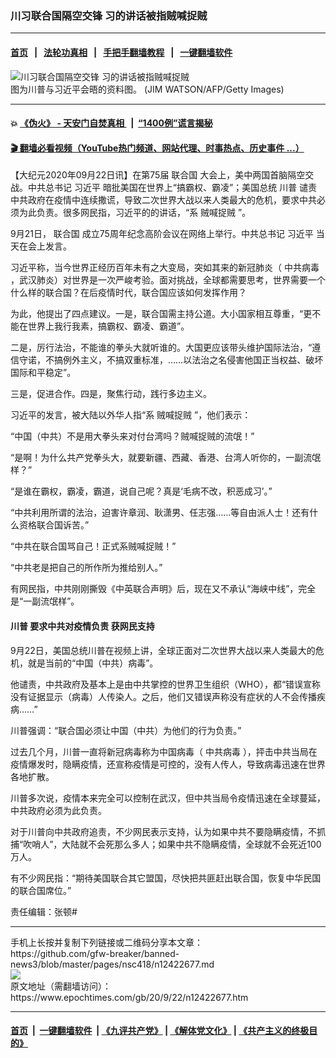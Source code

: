### 川习联合国隔空交锋 习的讲话被指贼喊捉贼
------------------------

#### [首页](https://github.com/gfw-breaker/banned-news3/blob/master/README.md) &nbsp;&nbsp;|&nbsp;&nbsp; [法轮功真相](https://github.com/begood0513/basic/blob/master/README.md)  &nbsp;&nbsp;|&nbsp;&nbsp; [手把手翻墙教程](https://github.com/gfw-breaker/guides/wiki)  &nbsp;&nbsp;|&nbsp;&nbsp; [一键翻墙软件](https://github.com/gfw-breaker/nogfw/blob/master/README.md)  



<div><img alt="川习联合国隔空交锋 习的讲话被指贼喊捉贼" class="attachment-djy_600_400 size-djy_600_400 wp-post-image" src="https://i.epochtimes.com/assets/uploads/2018/10/d20c0deeb67e0f5d08c27baef874da53-600x400.jpg"/>
<div class="caption">
 图为川普与习近平会晤的资料图。 (JIM WATSON/AFP/Getty Images)
</div></div><hr/>

#### 💥 [《伪火》 - 天安门自焚真相 ](http://158.247.195.190:10000/videos/blog/weihuo.html)&nbsp; |&nbsp; [“1400例”谎言揭秘  ](http://158.247.195.190:10000/videos/blog/jiexi1400.html)

#### [ 🎬  翻墙必看视频（YouTube热门频道、网站代理、时事热点、历史事件 ...）](https://github.com/gfw-breaker/links/blob/master/banned.md)

<div><p>
 【大纪元2020年09月22日讯】在第75届
 <ok href="https://www.epochtimes.com/gb/tag/%E8%81%94%E5%90%88%E5%9B%BD.html">
  联合国
 </ok>
 大会上，美中两国首脑隔空交战。中共总书记
 <ok href="https://www.epochtimes.com/gb/tag/%E4%B9%A0%E8%BF%91%E5%B9%B3.html">
  习近平
 </ok>
 暗批美国在世界上“搞霸权、霸凌”；美国总统
 <ok href="https://www.epochtimes.com/gb/tag/%E5%B7%9D%E6%99%AE.html">
  川普
 </ok>
 谴责中共政府在疫情中连续撒谎，导致二次世界大战以来人类最大的危机，要求中共必须为此负责。很多网民指，习近平的的讲话，“系
 <ok href="https://www.epochtimes.com/gb/tag/%E8%B4%BC%E5%96%8A%E6%8D%89%E8%B4%BC.html">
  贼喊捉贼
 </ok>
 ”。
</p>
<p>
 9月21日，
 <ok href="https://www.epochtimes.com/gb/tag/%E8%81%94%E5%90%88%E5%9B%BD.html">
  联合国
 </ok>
 成立75周年纪念高阶会议在网络上举行。中共总书记
 <ok href="https://www.epochtimes.com/gb/tag/%E4%B9%A0%E8%BF%91%E5%B9%B3.html">
  习近平
 </ok>
 当天在会上发言。
</p>
<p>
 习近平称，当今世界正经历百年未有之大变局，突如其来的新冠肺炎（
 <ok href="https://www.epochtimes.com/gb/tag/%E4%B8%AD%E5%85%B1%E7%97%85%E6%AF%92.html">
  中共病毒
 </ok>
 ，武汉肺炎）对世界是一次严峻考验。面对挑战，全球都需要思考，世界需要一个什么样的联合国？在后疫情时代，联合国应该如何发挥作用？
</p>
<p>
 为此，他提出了四点建议。一是，联合国需主持公道。大小国家相互尊重，“更不能在世界上我行我素，搞霸权、霸凌、霸道”。
</p>
<p>
 二是，厉行法治，不能谁的拳头大就听谁的。大国更应该带头维护国际法治，“遵信守诺，不搞例外主义，不搞双重标准，……以法治之名侵害他国正当权益、破坏国际和平稳定”。
</p>
<p>
 三是，促进合作。四是，聚焦行动，践行多边主义。
</p>
<p>
 习近平的发言，被大陆以外华人指“系
 <ok href="https://www.epochtimes.com/gb/tag/%E8%B4%BC%E5%96%8A%E6%8D%89%E8%B4%BC.html">
  贼喊捉贼
 </ok>
 ”，他们表示：
</p>
<p>
 “中国（中共）不是用大拳头来对付台湾吗？贼喊捉贼的流氓！”
</p>
<p>
 “是啊！为什么共产党拳头大，就要新疆、西藏、香港、台湾人听你的，一副流氓样？”
</p>
<p>
 “是谁在霸权，霸凌，霸道，说自己呢？真是‘毛病不改，积恶成习’。”
</p>
<p>
 “中共利用所谓的法治，迫害许章润、耿潇男、任志强……等自由派人士！还有什么资格联合国诉苦。”
</p>
<p>
 “中共在联合国骂自己！正式系贼喊捉贼！”
</p>
<p>
 “中共老是把自己的所作所为推给别人。”
</p>
<p>
 有网民指，中共刚刚撕毁《中英联合声明》后，现在又不承认“海峡中线”，完全是“一副流氓样”。
</p>
<h4>
 <strong>
  <ok href="https://www.epochtimes.com/gb/tag/%E5%B7%9D%E6%99%AE.html">
   川普
  </ok>
  要求中共对疫情负责 获网民支持
 </strong>
</h4>
<p>
 9月22日，美国总统川普在视频上讲，全球正面对二次世界大战以来人类最大的危机，就是当前的“中国（中共）病毒”。
</p>
<p>
 他谴责，中共政府及基本上是由中共掌控的世界卫生组织（WHO），都“错误宣称没有证据显示（病毒）人传染人。之后，他们又错误声称没有症状的人不会传播疾病……”
</p>
<p>
 川普强调：“联合国必须让中国（中共）为他们的行为负责。”
</p>
<p>
 过去几个月，川普一直将新冠病毒称为中国病毒（
 <ok href="https://www.epochtimes.com/gb/tag/%E4%B8%AD%E5%85%B1%E7%97%85%E6%AF%92.html">
  中共病毒
 </ok>
 ），抨击中共当局在疫情爆发时，隐瞒疫情，还宣称疫情是可控的，没有人传人，导致病毒迅速在世界各地扩散。
</p>
<p>
 川普多次说，疫情本来完全可以控制在武汉，但中共当局令疫情迅速在全球蔓延，中共政府必须为此负责。
</p>
<p>
 对于川普向中共政府追责，不少网民表示支持，认为如果中共不要隐瞒疫情，不抓捕“吹哨人”，大陆就不会死那么多人；如果中共不隐瞒疫情，全球就不会死近100万人。
</p>
<p>
 有不少网民指：“期待美国联合其它盟国，尽快把共匪赶出联合国，恢复中华民国的联合国席位。”
</p>
<p>
 责任编辑：张顿#
</p>
</div>
<hr/>
手机上长按并复制下列链接或二维码分享本文章：<br/>
https://github.com/gfw-breaker/banned-news3/blob/master/pages/nsc418/n12422677.md <br/>
<a href='https://github.com/gfw-breaker/banned-news3/blob/master/pages/nsc418/n12422677.md'><img src='https://github.com/gfw-breaker/banned-news3/blob/master/pages/nsc418/n12422677.md.png'/></a> <br/>
原文地址（需翻墙访问）：https://www.epochtimes.com/gb/20/9/22/n12422677.htm


------------------------
#### [首页](https://github.com/gfw-breaker/banned-news3/blob/master/README.md) &nbsp;|&nbsp; [一键翻墙软件](https://github.com/gfw-breaker/nogfw/blob/master/README.md) &nbsp;| [《九评共产党》](https://github.com/gfw-breaker/9ping.md/blob/master/README.md#九评之一评共产党是什么) | [《解体党文化》](https://github.com/gfw-breaker/jtdwh.md/blob/master/README.md) | [《共产主义的终极目的》](https://github.com/gfw-breaker/gczydzjmd.md/blob/master/README.md)


<img src='http://gfw-breaker.win/banned-news3/pages/nsc418/n12422677.md' width='0px' height='0px'/>